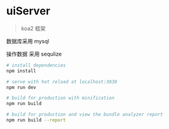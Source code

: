

# uiServer

> koa2 框架


数据库采用 mysql

操作数据 采用 sequlize 




``` bash
# install dependencies
npm install

# serve with hot reload at localhost:3030
npm run dev

# build for production with minification
npm run build

# build for production and view the bundle analyzer report
npm run build --report
```




























